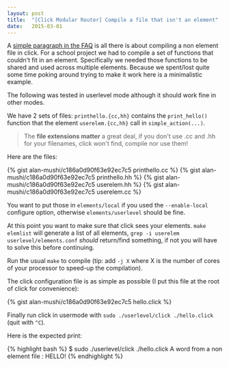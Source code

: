 ```yaml
---
layout: post
title:  "[Click Modular Router] Compile a file that isn't an element"
date:   2015-03-01
---
```


A [simple paragraph in the FAQ](http://read.cs.ucla.edu/click/faq#how-can-i-make-click-compile-a-c-file-that-doesn-t-contain-an-element) is all there is about compiling a non element file in click. For a school project we had to compile a set of functions that couldn't fit in an element. Specifically we needed those functions to be shared and used across multiple elements. Because we spent/lost quite some time poking around trying to make it work here is a minimalistic example.

The following was tested in userlevel mode although it should work fine in other modes.

We have 2 sets of files: `printhello.{cc,hh}` contains the `print_hello()` function that the element `userelem.{cc,hh}` call in `simple_action(...)`.

> The **file extensions matter** a great deal, if you don't use .cc and .hh for your filenames, click won't find, compile nor use them!

Here are the files:

{% gist alan-mushi/c186a0d90f63e92ec7c5 printhello.cc %}
{% gist alan-mushi/c186a0d90f63e92ec7c5 printhello.hh %}
{% gist alan-mushi/c186a0d90f63e92ec7c5 userelem.hh %}
{% gist alan-mushi/c186a0d90f63e92ec7c5 userelem.cc %}

You want to put those in `elements/local` if you used the `--enable-local` configure option, otherwise `elements/userlevel` should be fine.

At this point you want to make sure that click sees your elements. `make elemlist` will generate a list of all elements, `grep -i userelem userlevel/elements.conf` _should_ return/find something, if not you will have to solve this before continuing.

Run the usual `make` to compile (tip: add `-j X` where X is the number of cores of your processor to speed-up the compilation).

The click configuration file is as simple as possible (I put this file at the root of click for convenience):

{% gist alan-mushi/c186a0d90f63e92ec7c5 hello.click %}

Finally run click in usermode with `sudo ./userlevel/click ./hello.click` (quit with `^C`).

Here is the expected print:

{% highlight bash %}
$ sudo ./userlevel/click ./hello.click 
A word from a non element file : HELLO!
{% endhighlight %}
